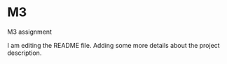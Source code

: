 # M3
M3 assignment

I am editing the README file. Adding some more details about the project description.

